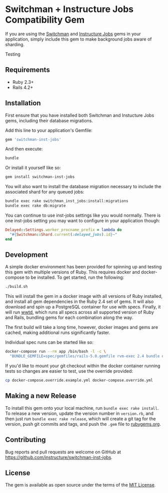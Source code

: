 # Switchman + Instructure Jobs Compatibility Gem

If you are using the [Switchman](https://github.com/instructure/switchman) and
[Instructure Jobs](https://github.com/instructure/inst-jobs) gems in your
application, simply include this gem to make background jobs aware of sharding.

Testing

## Requirements

* Ruby 2.3+
* Rails 4.2+


## Installation

First ensure that you have installed both Switchman and Instucture Jobs gems,
including their database migrations.

Add this line to your application's Gemfile:

```ruby
gem 'switchman-inst-jobs'
```

And then execute:

```bash
bundle
```

Or install it yourself like so:

```bash
gem install switchman-inst-jobs
```

You will also want to install the database migration necessary to include the
associated shard for any queued jobs:

```bash
bundle exec rake switchman_inst_jobs:install:migrations
bundle exec rake db:migrate
```

You can continue to use inst-jobs settings like you would normally. There is one
inst-jobs setting you may want to configure in your application though:

```ruby
Delayed::Settings.worker_procname_prefix = lambda do
  "#{Switchman::Shard.current(:delayed_jobs).id}~"
end
```


## Development

A simple docker environment has been provided for spinning up and testing this
gem with multiple versions of Ruby. This requires docker and docker-compose to
be installed. To get started, run the following:

```bash
./build.sh
```

This will install the gem in a docker image with all versions of Ruby installed,
and install all gem dependencies in the Ruby 2.4 set of gems. It will also
download and spin up a PostgreSQL container for use with specs. Finally, it will
run [wwtd](https://github.com/grosser/wwtd), which runs all specs across all
supported version of Ruby and Rails, bundling gems for each combination along
the way.

The first build will take a long time, however, docker images and gems are
cached, making additional runs significantly faster.

Individual spec runs can be started like so:

```bash
docker-compose run --rm app /bin/bash -l -c \
  "BUNDLE_GEMFILE=spec/gemfiles/rails-5.0.gemfile rvm-exec 2.4 bundle exec rspec"
```

If you'd like to mount your git checkout within the docker container running
tests so changes are easier to test, use the override provided:

```bash
cp docker-compose.override.example.yml docker-compose.override.yml
```


## Making a new Release

To install this gem onto your local machine, run `bundle exec rake install`. To
release a new version, update the version number in `version.rb`, and then just
run `bundle exec rake release`, which will create a git tag for the version,
push git commits and tags, and push the `.gem` file to
[rubygems.org](https://rubygems.org).


## Contributing

Bug reports and pull requests are welcome on GitHub at
https://github.com/instructure/switchman-inst-jobs.


## License

The gem is available as open source under the terms of the
[MIT License](http://opensource.org/licenses/MIT).
